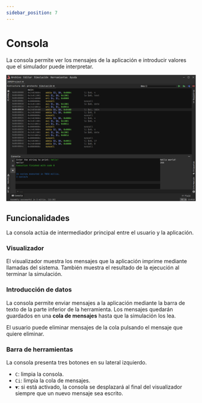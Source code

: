 ```yaml
---
sidebar_position: 7
---
```


# Consola

La consola permite ver los mensajes de la aplicación e introducir valores que el simulador puede interpretar.

![Console](/img/docs/nodes/console-es.png)

## Funcionalidades

La consola actúa de intermediador principal entre el usuario y la aplicación. 

### Visualizador

El visualizador muestra los mensajes que la aplicación imprime mediante llamadas del sistema. 
También muestra el resultado de la ejecución al terminar la simulación.

### Introducción de datos

La consola permite enviar mensajes a la aplicación mediante la barra de texto de la parte inferior de la herramienta.
Los mensajes quedarán guardados en una **cola de mensajes** hasta que la simulación los lea.

El usuario puede eliminar mensajes de la cola pulsando el mensaje que quiere eliminar.

### Barra de herramientas

La consola presenta tres botones en su lateral izquierdo.

- `C`: limpia la consola.
- `Ci`: limpia la cola de mensajes.
- `▼`: si está activado, la consola se desplazará al final del visualizador siempre que un nuevo mensaje sea escrito.